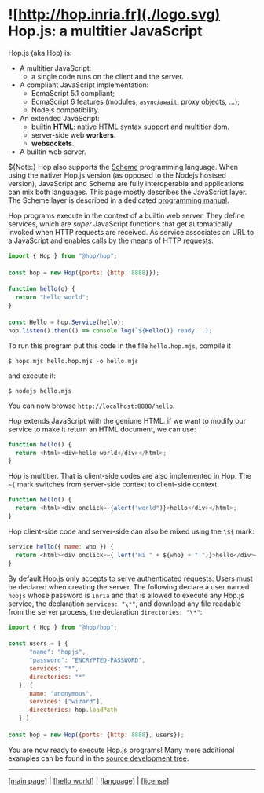 ![http://hop.inria.fr](./logo.svg) Hop.js: a multitier JavaScript
=================================================================

Hop.js (aka Hop) is:

* A multitier JavaScript:
  - a single code runs on the client and the server.
* A compliant JavaScript implementation:
  - EcmaScript 5.1 compliant;
  - EcmaScript 6 features (modules, `async`/`await`, proxy objects, ...);
  - Nodejs compatibility.
* An extended JavaScript:
  - builtin **HTML**: native HTML syntax support and multitier dom.
  - server-side web **workers**.
  - **websockets**.
* A builtin web server.

${<span class="label label-warning">Note:</span>}
Hop also supports the [Scheme](http://www-sop.inria.fr/indes/fp/Bigloo/)
programming language. When using the nativer Hop.js version (as opposed
to the Nodejs hostsed version), JavaScript and Scheme are fully 
interoperable and applications can mix both languages. This
page mostly describes the JavaScript layer. The Scheme layer is
described in a dedicated
[programming manual](http://hop.inria.fr/hop/doc?lang=hop).

Hop programs execute in the context of a builtin web server. They
define services, which are _super_ JavaScript functions that get
automatically invoked when HTTP requests are received. As service
associates an URL to a JavaScript and enables calls by the means
of HTTP requests:

```javascript
import { Hop } from "@hop/hop";

const hop = new Hop({ports: {http: 8888}});

function hello(o) {
  return "hello world";
}

const Hello = hop.Service(hello);
hop.listen().then(() => console.log(`${Hello()} ready...);
```

To run this program put this code in the file `hello.hop.mjs`, compile it

```shell
$ hopc.mjs hello.hop.mjs -o hello.mjs
```

and execute it:

```shell
$ nodejs hello.mjs
```

You can now browse `http://localhost:8888/hello`.


Hop extends JavaScript with the geniune HTML. if we want to modify
our service to make it return an HTML document, we can use:

```javascript
function hello() {
  return <html><div>hello world</div></html>;
}
```

Hop is multitier. That is client-side codes are also implemented in Hop. The
`~{` mark switches from server-side context to client-side context:

```javascript
function hello() {
  return <html><div onclick=~{alert("world")}>hello</div></html>;
}
```

Hop client-side code and server-side can also be mixed using the
`\${` mark:

```javascript
service hello({ name: who }) {
  return <html><div onclick=~{ lert("Hi " + ${who} + "!")}>hello</div></html>;
}
```

By default Hop.js only accepts to serve authenticated requests. Users
must be declared when creating the server. The following declare a
user named `hopjs` whose password is `inria` and that is
allowed to execute any Hop.js service, the declaration `services: "\*"`, and
download any file readable from the server process, the declaration
`directories: "\*"`:

```javascript
import { Hop } from "@hop/hop";

const users = [ {
      "name": "hopjs",
      "password": "ENCRYPTED-PASSWORD",
      services: "*",
      directories: "*"
   }, { 
      name: "anonymous",
      services: ["wizard"],
      directories: hop.loadPath
   } ];
   
const hop = new Hop({ports: {http: 8888}, users});
```

You are now ready to execute Hop.js programs! Many more additional examples
can be found in the
[source development tree](https://github.com/manuel-serrano/hop/tree/3.1.x/examples).

 - - - - - - - - - - - - - - - - - - - - - - - - - - - - - - - - - - - - - - - -
[[main page]](../README.md) | [[hello world]](./hello.md) | [[language]](./lang/README.md) | [[license]](./license.md)
